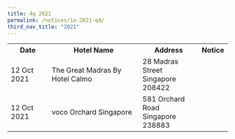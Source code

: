 ```yaml
---
title: 4q 2021
permalink: /notices/1a-2021-q4/
third_nav_title: "2021"
---
```

<table>
		<tr>
    <th>Date</th>
    <th>Hotel Name</th>
    <th>Address</th>
    <th>Notice</th>
	 </tr>
	<tr>
	  <td>12 Oct 2021</td>
    <td>The Great Madras By Hotel Calmo</td>
    <td>28 Madras Street<br>Singapore 208422<br></td>
    <td><a href="/files/The Great Madras By Hotel Calmo.pdf"></a></td>
  </tr>
		<tr>
	  <td>12 Oct 2021</td>
    <td>voco Orchard Singapore</td>
    <td>581 Orchard Road<br>Singapore 238883<br></td>
    <td><a href="/files/voco Orchard Singapore.pdf"></a></td>
  </tr